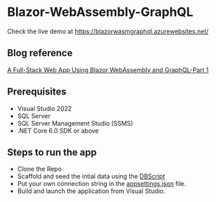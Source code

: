 # Blazor-WebAssembly-GraphQL

Check the live demo at https://blazorwasmgraphql.azurewebsites.net/

## Blog reference
[A Full-Stack Web App Using Blazor WebAssembly and GraphQL-Part 1](https://www.syncfusion.com/blogs/post/a-full-stack-web-app-using-blazor-webassembly-and-graphql-part-1.aspx)

## Prerequisites
- Visual Studio 2022
- SQL Server
- SQL Server Management Studio (SSMS)
- .NET Core 6.0 SDK or above


## Steps to run the app

- Clone the Repo
- Scaffold and seed the intial data using the [DBScript](https://github.com/suresh-mohan/Blazor-WebAssembly-GraphQL/tree/main/DBScript)
- Put your own connection string in the [appsettings.json](https://github.com/suresh-mohan/Blazor-WebAssembly-GraphQL/blob/main/BlazorWasmGraphQL/Server/appsettings.json) file.
- Build and launch the application from Visual Studio.
